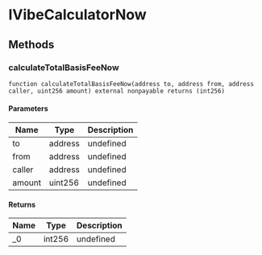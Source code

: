 # IVibeCalculatorNow









## Methods

### calculateTotalBasisFeeNow

```solidity
function calculateTotalBasisFeeNow(address to, address from, address caller, uint256 amount) external nonpayable returns (int256)
```





#### Parameters

| Name | Type | Description |
|---|---|---|
| to | address | undefined |
| from | address | undefined |
| caller | address | undefined |
| amount | uint256 | undefined |

#### Returns

| Name | Type | Description |
|---|---|---|
| _0 | int256 | undefined |




